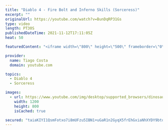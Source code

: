 ```yaml
---
title: "Diablo 4 - Fire Bolt and Inferno Skills (Sorceress)"
excerpt: ""
originalUrl: https://youtube.com/watch?v=BunDqRP31Gs
type: video
length: PT30S
publishedDateTime: 2021-11-12T17:11:05Z
heat: 50

featuredContent: "<iframe width=\"800\" height=\"500\" frameborder=\"0\" src=\"https://www.youtube.com/embed/BunDqRP31Gs\" allow=\"accelerometer; autoplay; encrypted-media; gyroscope; picture-in-picture\" allowfullscreen></iframe>"

provider:
  name: Tiago Costa
  domain: youtube.com

topics:
  - Diablo 4
  - Sorceress

images:
  - url: https://www.youtube.com/img/desktop/supported_browsers/dinosaur.png
    width: 1200
    height: 800
    isCached: true

secured: "taiaKIYI1QsmFotxo7i8mUFzu5IBN1+uGaR1n2GyqX5frEhGxiaNhXYDY9btdMGX8kGtdiM6dEpHrO/qO1msVbpGdZhAWE69YntFgT11Qts77l3kaqI0Gq/VRfGeymYCdBpMM9UB7QIbze9tPxS3Mpgvm0HeVwbbBDKhiK6HzxVpl2EhiuiFL7RkZ3+Y61ujVCBDTw+lAlFqctUT6WFHuiOLThaY/MngSpec7PTFFn/71NkIqNpGA5FGYcOPE9yYIAYIQsDJM0S3Q1BK5wfSh8qyWPZfErpAQpJqQUi2zrv79BxuDLvtf2vJJdB+xaTQQim5QX9uSmUGSbbKZ6aGQwgvptK8DH04bkH5T3f2mdjgR6N4/Q8zJ2yX5XlK732xV0LoV+3SzMN+ts7M0OqqsKvhznsr6Fsvp1f3ysnUDjQ=;gaUINQf11lekgdM0xkd+ug=="
---
```


